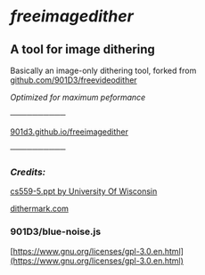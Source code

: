 # _**freeimagedither**_
## **A tool for image dithering**

Basically an image-only dithering tool, forked from [github.com/901D3/freevideodither](https://github.com/901D3/freevideodither)

_Optimized for maximum peformance_

──────────

[901d3.github.io/freeimagedither](https://901d3.github.io/freeimagedither/)

──────────

### _**Credits:**_
[cs559-5.ppt by University Of Wisconsin](http://research.cs.wisc.edu/graphics/Courses/559-f2002/lectures/cs559-5.ppt)

[dithermark.com](https://www.dithermark.com)


### **901D3/blue-noise.js**

[https://www.gnu.org/licenses/gpl-3.0.en.html](https://www.gnu.org/licenses/gpl-3.0.en.html)
